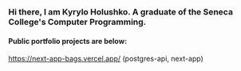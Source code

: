 ### Hi there, I am Kyrylo Holushko. A graduate of the Seneca College's Computer Programming.

#### Public portfolio projects are below:

https://next-app-bags.vercel.app/ (postgres-api, next-app)
